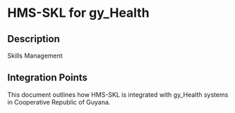 # HMS-SKL for gy_Health

## Description

Skills Management

## Integration Points

This document outlines how HMS-SKL is integrated with gy_Health systems in Cooperative Republic of Guyana.
